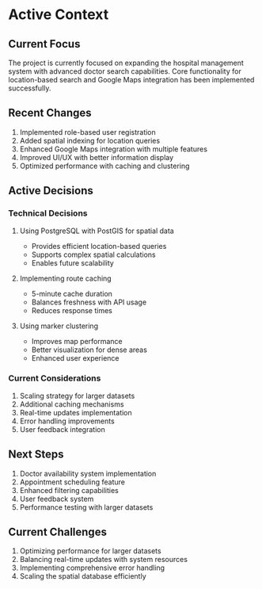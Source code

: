 # Active Context

## Current Focus
The project is currently focused on expanding the hospital management system with advanced doctor search capabilities. Core functionality for location-based search and Google Maps integration has been implemented successfully.

## Recent Changes
1. Implemented role-based user registration
2. Added spatial indexing for location queries
3. Enhanced Google Maps integration with multiple features
4. Improved UI/UX with better information display
5. Optimized performance with caching and clustering

## Active Decisions

### Technical Decisions
1. Using PostgreSQL with PostGIS for spatial data
   - Provides efficient location-based queries
   - Supports complex spatial calculations
   - Enables future scalability

2. Implementing route caching
   - 5-minute cache duration
   - Balances freshness with API usage
   - Reduces response times

3. Using marker clustering
   - Improves map performance
   - Better visualization for dense areas
   - Enhanced user experience

### Current Considerations
1. Scaling strategy for larger datasets
2. Additional caching mechanisms
3. Real-time updates implementation
4. Error handling improvements
5. User feedback integration

## Next Steps
1. Doctor availability system implementation
2. Appointment scheduling feature
3. Enhanced filtering capabilities
4. User feedback system
5. Performance testing with larger datasets

## Current Challenges
1. Optimizing performance for larger datasets
2. Balancing real-time updates with system resources
3. Implementing comprehensive error handling
4. Scaling the spatial database efficiently 